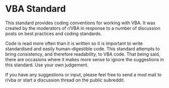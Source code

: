 # VBA Standard

This standard provides coding conventions for working with VBA. It was created by the moderators of r/VBA in response to a number of discussion posts on best practices and coding standards.

Code is read more often than it is written so it is important to write standardised and easily human-digestible code. This standard attempts to bring consistency, and therefore readability, to VBA code. That being said, there are occasions where it makes more sense to ignore the suggestions in this standard. Use your own judgement.

If you have any suggestions or input, please feel free to send a mod mail to r/vba or start a discussion thread on the public subreddit.
